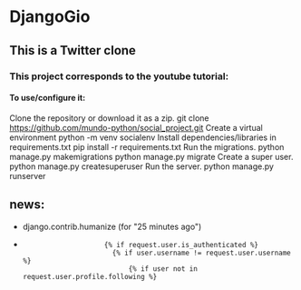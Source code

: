 # DjangoGio

## This is a Twitter clone
### This project corresponds to the youtube tutorial:
#### To use/configure it:
Clone the repository or download it as a zip.
git clone https://github.com/mundo-python/social_project.git
Create a virtual environment
python -m venv socialenv
Install dependencies/libraries in requirements.txt
pip install -r requirements.txt
Run the migrations.
python manage.py makemigrations python manage.py migrate
Create a super user.
python manage.py createsuperuser
Run the server.
python manage.py runserver
## news:
* django.contrib.humanize (for "25 minutes ago")
*                         {% if request.user.is_authenticated %}
                            {% if user.username != request.user.username %}
                                {% if user not in request.user.profile.following %}

